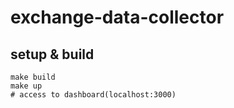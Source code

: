 # exchange-data-collector

## setup & build
```
make build
make up
# access to dashboard(localhost:3000)
```
